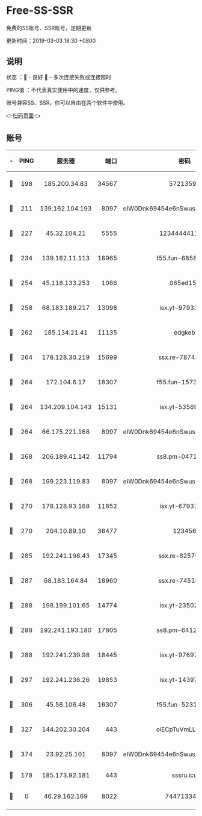 # Free-SS-SSR

免费的SS账号、SSR账号，定期更新

更新时间：2019-03-03 18:30 +0800

## 说明

状态     ：🙂 - 良好 🙁 - 多次连接失败或连接超时

PING值   ：不代表真实使用中的速度，仅供参考。

账号兼容SS、SSR，你可以自由在两个软件中使用。

👉[扫码页面](https://liesauer.github.io/free-ss-ssr.github.io/)👈

## 账号

|-|PING|服务器|端口|密码|加密方式|区域|
|:----:|:----:|:-----:|-----:|:----:|:----:|:----:|
|🙂|198|185.200.34.83|34567|57213592|aes-256-cfb|US|
|🙂|211|139.162.104.193|8097|eIW0Dnk69454e6nSwuspv9DmS201tQ0D|aes-256-cfb|JP|
|🙂|227|45.32.104.21|5555|1234444411111|aes-256-cfb|SG|
|🙂|234|139.162.11.113|18965|f55.fun-68582887|aes-256-cfb|SG|
|🙂|254|45.118.133.253|1086|065ed15a|aes-256-cfb|SG|
|🙂|258|68.183.189.217|13098|isx.yt-97933263|aes-256-cfb|SG|
|🙂|262|185.134.21.41|11135|edgkeb|aes-256-cfb|GB|
|🙂|264|178.128.30.219|15699|ssx.re-78744964|aes-256-cfb|SG|
|🙂|264|172.104.6.17|18307|f55.fun-15739301|aes-256-cfb|US|
|🙂|264|134.209.104.143|15131|isx.yt-53569932|aes-256-cfb|SG|
|🙂|264|66.175.221.168|8097|eIW0Dnk69454e6nSwuspv9DmS201tQ0D|aes-256-cfb|US|
|🙂|268|206.189.41.142|11794|ss8.pm-04714048|aes-256-cfb|SG|
|🙂|268|199.223.119.83|8097|eIW0Dnk69454e6nSwuspv9DmS201tQ0D|aes-256-cfb|US|
|🙂|270|178.128.93.168|11852|isx.yt-67937550|aes-256-cfb|SG|
|🙂|270|204.10.89.10|36477|123456|aes-256-cfb|US|
|🙂|285|192.241.198.43|17345|ssx.re-82579728|aes-256-cfb|US|
|🙂|287|68.183.164.84|18960|ssx.re-74518385|aes-256-cfb|US|
|🙂|288|198.199.101.65|14774|isx.yt-23502068|aes-256-cfb|US|
|🙂|288|192.241.193.180|17805|ss8.pm-64125416|aes-256-cfb|US|
|🙂|288|192.241.239.98|18445|isx.yt-97697625|aes-256-cfb|US|
|🙂|297|192.241.236.26|19853|isx.yt-14397155|aes-256-cfb|US|
|🙂|306|45.56.106.48|16307|f55.fun-52314047|aes-256-cfb|US|
|🙂|327|144.202.30.204|443|oiECpTuVmLLxk4Ts|aes-256-cfb|US|
|🙂|374|23.92.25.101|8097|eIW0Dnk69454e6nSwuspv9DmS201tQ0D|aes-256-cfb|US|
|🙂|178|185.173.92.181|443|sssru.icu|rc4-md5|RU|
|🙁|0|46.29.162.169|8022|7447133485|aes-256-cfb|RU|
